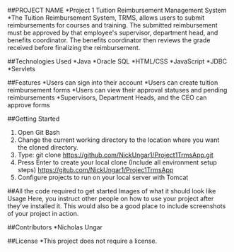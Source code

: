 ##PROJECT NAME
*Project 1 Tuition Reimbursement Management System
*The Tuition Reimbursement System, TRMS, allows users to submit reimbursements for courses and training. The submitted reimbursement must be approved by that employee's supervisor, department head, and benefits coordinator. The benefits coordinator then reviews the grade received before finalizing the reimbursement.

##Technologies Used
*Java
*Oracle SQL
*HTML/CSS
*JavaScript
*JDBC
*Servlets

##Features
*Users can sign into their account
*Users can create tuition reimbursement forms
*Users can view their approval statuses and pending reimbursements
*Supervisors, Department Heads, and the CEO can approve forms

##Getting Started
1. Open Git Bash
2. Change the current working directory to the location where you want the cloned directory.
3. Type: git clone https://github.com/NickUngar1/Project1TrmsApp.git
4. Press Enter to create your local clone
(Include all environment setup steps)
https://gitub.com/NickUngar1/Projec1TrmsApp
5. Configure projects to run on your local server with Tomcat


##All the code required to get started
Images of what it should look like
Usage
Here, you instruct other people on how to use your project after they’ve installed it. This would also be a good place to include screenshots of your project in action.

##Contributors
*Nicholas Ungar

##License
*This project does not require a license.
